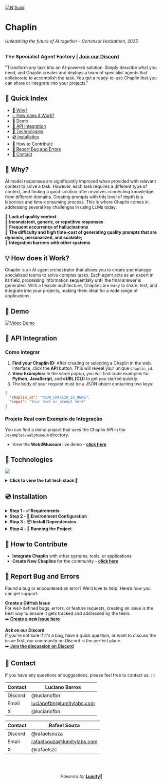 [![N|Solid](https://i.imgur.com/ESdUHmB.png)](https://www.lumitylabs.com)
# Chaplin
###### _Unleashing the future of AI together - Cortensor Hackathon, 2025_  
### The Specialist Agent Factory | [Join our Discord](https://discord.gg/mQVY6vVj93)
"Transform any task into an AI-powered solution. Simply describe what you need, and Chaplin creates and deploys a team of specialist agents that collaborate to accomplish the task. You get a ready-to-use Chaplin that you can share or integrate into your projects."

## 📖 Quick Index
- [🔎 Why?](#-why)
- [💡 How does it Work?](#-how-does-it-work)
- [🎥 Demo](#-demo)
- [🔌 API Integration](#️-api-integration)
- [🔧 Technologies](#-technologies)
- [💿 Installation](#-installation)
- [🤝 How to Contribute](#-how-to-contribute)
- [🐞 Report Bug and Errors](#-report-bug-and-errors)
- [📧 Contact](#-contact)

## 🔎 Why? 
AI model responses are significantly improved when provided with relevant context to solve a task. However, each task requires a different type of context, and finding a good solution often involves connecting knowledge from different domains. Creating prompts with this level of depth is a laborious and time-consuming process. This is where Chaplin comes in, addressing several key challenges in using LLMs today:

🎯 __Lack of quality context__  
🎯 __Inconsistent, generic, or repetitive responses__  
🎯 __Frequent occurrence of hallucinations__  
🎯 __The difficulty and high time-cost of generating quality prompts that are dynamic, personalized, and scalable;__  
🎯 __Integration barriers with other systems__

## 💡 How does it Work?  
Chaplin is an AI agent orchestrator that allows you to create and manage specialized teams to solve complex tasks. Each agent acts as an expert in its field, processing information sequentially until the final answer is generated. With a flexible architecture, Chaplins are easy to share, test, and integrate into your projects, making them ideal for a wide range of applications.

## 🎥 Demo
[![Video Demo](https://i.imgur.com/iXRHQc9.png)](https://www.youtube.com/watch?v=gflTpuVK_80)

## 🔌 API Integration
### **Como Integrar**  

1.  **Find your Chaplin ID:** After creating or selecting a Chaplin in the web interface, click the **API** button. This will reveal your unique `chaplin_id`.
2.  **View Examples:** In the same popup, you will find code examples for **Python**, **JavaScript**, and **cURL (CLI)** to get you started quickly.
3. The body of your request must be a JSON object containing two keys:
```json
{
  "chaplin_id": "YOUR_CHAPLIN_ID_HERE",
  "input": "Your text or prompt here"
}
```
### **Projeto Real com Exemplo de Integração**  
You can find a demo project that uses the Chaplin API in the `/examples/web3museum` directory.
- View the __Web3Museum__ live demo - **[click here](https://web3museum.lumitylabs.com/)**


## 🔧 Technologies

<p align="left">
  <a href="https://skillicons.dev">
    <img src="https://skillicons.dev/icons?i=js,react,tailwind,vercel,cloudflare,firebase" />
  </a>
</p>

<details>
  <summary><b>Click to view the full tech stack 🧰 </b></summary>
  <ul>
    <li><strong>Frontend:</strong> JavaScript, React, Tailwind CSS</li>
    <li><strong>Backend:</strong> Vercel Functions, Cloudflare Workers</li>
    <li><strong>Banco de Dados e Infra:</strong> Firebase, Upstash (QStash), ImgBB</li>
    <li><strong>Autenticação:</strong> Clerk</li>
    <li><strong>IA:</strong> LLM (via Cortensor e Gemini)</li>
    <li><strong>Blockchain:</strong> Alchemy, Cortensor</li>
  </ul>
</details>

## 💿 Installation

<details>
  <summary><strong>Step 1 - ✅ Requirements</strong></summary>

#### 
  Before you begin, make sure you have __installed__:  
  - Node.js - **[click here](https://nodejs.org/)**
  - Vercel CLI - **[click here](https://vercel.com/docs/cli)**

  And __have an account__ on the following platforms: 
  - Firebase - **[click here](https://firebase.google.com/)**, 
  - Cloudflare - **[click here](https://dash.cloudflare.com/sign-up/workers-and-pages)**,
  - Alchemy - **[click here](https://www.alchemy.com/)**, 
  - ImgBB - **[click here](https://imgbb.com/)** 
  - Upstash **[click here](https://upstash.com/)**.
#### 

</details>

<details>
  <summary><strong>Step 2 - 🔑 Environment Configuration</strong></summary>

#### 
  - Rename the `.env.example` files to `.env` in the following folders:

    ```
    /backend
    /web
    /examples/web3museum
    ```  
  - Then, open each `.env` file and fill in the environment variables as indicated in the comments.
  ###### **⚠️ Remember to remove the `{` `}` brackets, using only the values as indicated.**
#### 

</details>

<details>
  <summary><strong>Step 3 - 📦 Install Dependencies</strong></summary>

#### 
  - Inside each of the folders below:  

    ```
    /backend
    /web
    /examples/web3museum
    ```  
  - run the command:  

    ```bash
    npm install
    ```
#### 

</details>


<details>
  <summary><strong><b>Step 4</b> - 🚀 Running the Project</strong></summary>
  
#### ⚡ Backend - [http://localhost:3000](http://localhost:3000)  

```bash
cd backend
vercel dev
```

#### 💻 Frontend - [http://localhost:5173](http://localhost:5173)  

```bash
cd web
npm run dev
```

#### 🖼️ Example Web3Museum - [http://localhost:5174](http://localhost:5174)  

```bash
cd examples/web3museum
npm run dev
```
</details>

## 🤝 How to Contribute
- __Integrate Chaplin__ with other systems, tools, or applications
- __Create New Chaplins__ for the community - [**click here**](https://chaplin.lumitylabs.com/create)

## 🐞 Report Bug and Errors  
Found a bug or encountered an error? We'd love to help! Here’s how you can get support:

**Create a GitHub Issue**  
  For well-defined bugs, errors, or feature requests, creating an issue is the best way to ensure it gets tracked and addressed by the team.  
  ➡️ **[Create a new issue here](https://github.com/lumitylabs/chaplin/issues/new)**

**Ask on our Discord**  
  If you're not sure if it's a bug, have a quick question, or want to discuss the issue first, our community on Discord is the perfect place.  
  ➡️ **[Join the discussion on Discord](https://discord.com/channels/1174034150462861324/1433186185253093517)**

## 📧 Contact
If you have any questions or suggestions,  please feel free to contact us. : )

| Contact | Luciano Barros |
| ------ | ------ |
| Discord | @lucianofbn |
| Email | lucianofbn@lumitylabs.com |
| X | @lucianofbn |

| Contact | Rafael Souza | 
| ------ | ------ |
| Discord | @rafaelsouza |
| Email | rafaelsouza@lumitylabs.com |
| X | @rafaelszc |

<br><br>

<p align="center">
  <i>Powered by </i><b><a href="https://www.lumitylabs.com">Lumity</a>💫</b>
</p>
